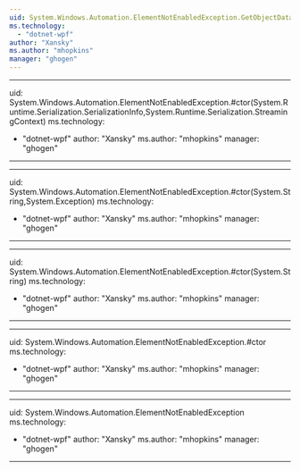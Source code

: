 ```yaml
---
uid: System.Windows.Automation.ElementNotEnabledException.GetObjectData(System.Runtime.Serialization.SerializationInfo,System.Runtime.Serialization.StreamingContext)
ms.technology: 
  - "dotnet-wpf"
author: "Xansky"
ms.author: "mhopkins"
manager: "ghogen"
---
```


---
uid: System.Windows.Automation.ElementNotEnabledException.#ctor(System.Runtime.Serialization.SerializationInfo,System.Runtime.Serialization.StreamingContext)
ms.technology: 
  - "dotnet-wpf"
author: "Xansky"
ms.author: "mhopkins"
manager: "ghogen"
---

---
uid: System.Windows.Automation.ElementNotEnabledException.#ctor(System.String,System.Exception)
ms.technology: 
  - "dotnet-wpf"
author: "Xansky"
ms.author: "mhopkins"
manager: "ghogen"
---

---
uid: System.Windows.Automation.ElementNotEnabledException.#ctor(System.String)
ms.technology: 
  - "dotnet-wpf"
author: "Xansky"
ms.author: "mhopkins"
manager: "ghogen"
---

---
uid: System.Windows.Automation.ElementNotEnabledException.#ctor
ms.technology: 
  - "dotnet-wpf"
author: "Xansky"
ms.author: "mhopkins"
manager: "ghogen"
---

---
uid: System.Windows.Automation.ElementNotEnabledException
ms.technology: 
  - "dotnet-wpf"
author: "Xansky"
ms.author: "mhopkins"
manager: "ghogen"
---

